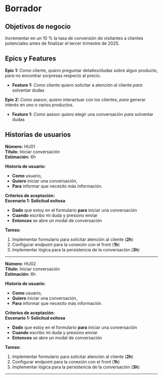 # Borrador

## Objetivos de negocio
Incrementar en un 10 % la tasa de conversión de visitantes a clientes potenciales antes de finalizar el tercer trimestre de 2025.

## Epics y Features

**Epic 1:** *Como* cliente, *quiero* preguntar detalles/dudas sobre algun producto, *para* no encontrar sorpresas respecto al precio.

  - **Feature 1:** *Como* cliente *quiero* solicitar a atención al cliente *para* solventar dudas 

**Epic 2:** *Como* asesor, *quiero* interactuar con los clientes, *para* generar interés en uno o varios productos. 

  - **Feature 1:** *Como* asesor *quiero* elegir una conversación *para* solventar dudas 



## Historias de usuarios

**Número:** HU01  
**Título:** Iniciar conversación  
**Estimación:** 6h

**Historia de usuario:**  
- **Como** usuario,  
- **Quiero** iniciar una conversación,  
- **Para** informar que necesito más información.

**Criterios de aceptación:**  
**Escenario 1: Solicitud exitosa**  
- **Dado** que estoy en el formulario **para** iniciar una conversación  
- **Cuando** escribo mi duda y presiono enviar  
- **Entonces** se abre un modal de conversación  

**Tareas:**  
1. Implementar formulario para solicitar atención al cliente (**2h**)
2. Configurar endpoint para la conexión con el front (**1h**)
3. Implementar lógica para la persistencia de la conversación (**3h**)
--- 

**Número:** HU02  
**Título:** Iniciar conversación  
**Estimación:** 6h

**Historia de usuario:**  
- **Como** usuario,  
- **Quiero** iniciar una conversación,  
- **Para** informar que necesito más información.

**Criterios de aceptación:**  
**Escenario 1: Solicitud exitosa**  
- **Dado** que estoy en el formulario **para** iniciar una conversación  
- **Cuando** escribo mi duda y presiono enviar  
- **Entonces** se abre un modal de conversación  

**Tareas:**  
1. Implementar formulario para solicitar atención al cliente (**2h**)
2. Configurar endpoint para la conexión con el front (**1h**)
3. Implementar lógica para la persistencia de la conversación (**3h**)
---





